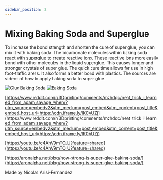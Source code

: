 ```yaml
---
sidebar_position: 2
---
```


# Mixing Baking Soda and Superglue

To increase the bond strength and shorten the cure of super glue, you can mix it with baking soda. The bicarbonate molecules within baking soda react with superglue to create reactive ions. These reactive ions more easily bond with other molecules in the liquid superglue. This causes longer and stronger crystals of super glue. The quick cure time allows for use in high foot-traffic areas. It also forms a better bond with plastics. The sources are videos of how to apply baking soda to super glue.

![Glue Baking Soda](./img/glue_baking_soda.avif)
![Baking Soda](./img/baking_soda.avif)

[https://www.reddit.com/r/3Dprinting/comments/mzhdqc/neat_trick_i_learned_from_adam_savage_when/?utm_source=embedv2&utm_medium=post_embed&utm_content=post_title&embed_host_url=https://cdn.iframe.ly/lK0VUZj](https://www.reddit.com/r/3Dprinting/comments/mzhdqc/neat_trick_i_learned_from_adam_savage_when/?utm_source=embedv2&utm_medium=post_embed&utm_content=post_title&embed_host_url=https://cdn.iframe.ly/lK0VUZj)

[https://youtu.be/c4AhV9mTO_U?feature=shared](https://youtu.be/c4AhV9mTO_U?feature=shared)

[https://aronalpha.net/blog/how-strong-is-super-glue-baking-soda/](https://aronalpha.net/blog/how-strong-is-super-glue-baking-soda/)

Made by Nicolas Arisi-Fernandez
